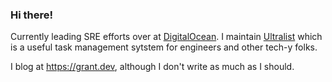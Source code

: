 ### Hi there!

Currently leading SRE efforts over at [DigitalOcean](https://digitalocean.com).  I maintain [Ultralist][ul] which is a useful task management sytstem for engineers and other tech-y folks.

I blog at https://grant.dev, although I don't write as much as I should.

[ul]: https://ultralist.io

<!--
**gammons/gammons** is a ✨ _special_ ✨ repository because its `README.md` (this file) appears on your GitHub profile.

Here are some ideas to get you started:

- 🔭 I’m currently working on ...
- 🌱 I’m currently learning ...
- 👯 I’m looking to collaborate on ...
- 🤔 I’m looking for help with ...
- 💬 Ask me about ...
- 📫 How to reach me: ...
- 😄 Pronouns: ...
- ⚡ Fun fact: ...
-->
